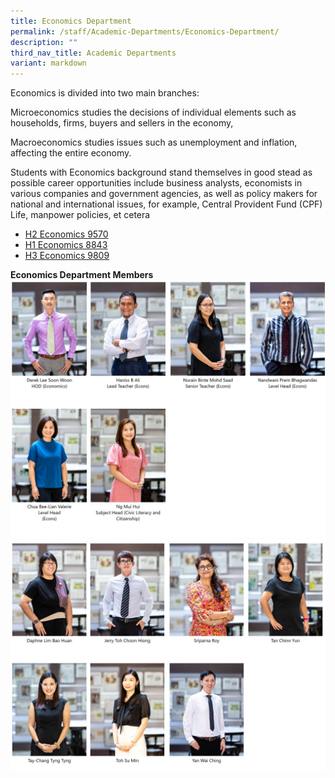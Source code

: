 ```yaml
---
title: Economics Department
permalink: /staff/Academic-Departments/Economics-Department/
description: ""
third_nav_title: Academic Departments
variant: markdown
---
```

Economics is divided into two main branches:

Microeconomics studies the decisions of individual elements such as households, firms, buyers and sellers in the economy, 

Macroeconomics studies issues such as unemployment and inflation, affecting the entire economy.

Students with Economics background stand themselves in good stead as possible career opportunities include business analysts, economists in various companies and government agencies, as well as policy makers for national and international issues, for example, Central Provident Fund (CPF) Life, manpower policies, et cetera

* [H2 Economics 9570](/files/9570_SEAB.pdf)
* [H1 Economics 8843](/files/8843_SEAB.pdf)
* [H3 Economics 9809](https://www.seab.gov.sg/docs/default-source/national-examinations/syllabus/alevel/2021syllabus/9809_y21_sy.pdf)

**Economics Department Members**
![Econs Department Staff](/images/econs_dept_2024_1.jpg)
![Econs Department Staff](/images/2024_Econ_Dept_2_1.jpg)